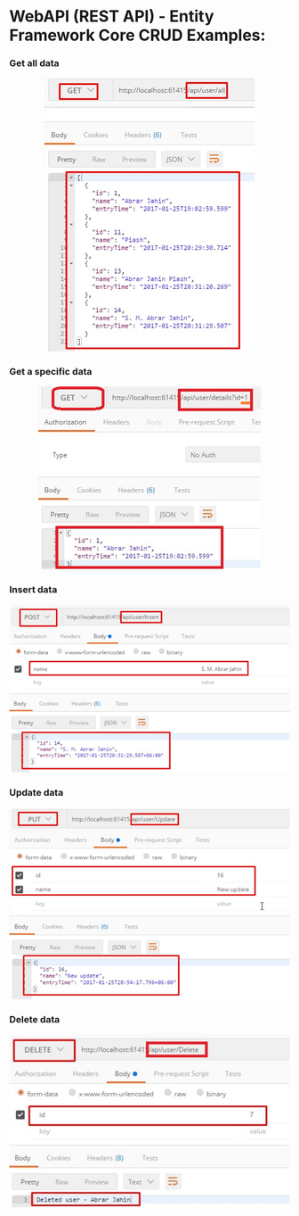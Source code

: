 # WebAPI (REST API) - Entity Framework Core CRUD Examples:

### Get all data

<p align="center">
    <img src="./all.jpeg" alt="Get all Data Api" title="Get all Data Api">
</p>

### Get a specific data

<p align="center">
    <img src="./details.jpeg" alt="Get details Data Api" title="Get details Data Api">
</p>

###  Insert data

<p align="center">
    <img src="./insert.jpeg" alt="insert Data Api" title="insert Data Api">
</p>

### Update data

<p align="center">
    <img src="./update.jpeg" alt="Update Data Api" title="Update Data Api">
</p>

### Delete data

<p align="center">
    <img src="./delete.jpeg" alt="Delete Data Api" title="Delete Data Api">
</p>